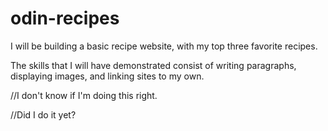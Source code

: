 # odin-recipes
I will be building a basic recipe website, with my
top three favorite recipes.

The skills that I will have demonstrated consist
of writing paragraphs, displaying images, and 
linking sites to my own.

//I don't know if I'm doing this right.

//Did I do it yet?